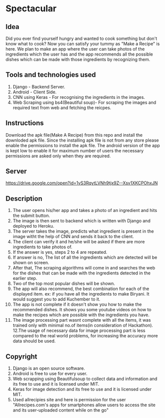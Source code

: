 # Spectacular

## Idea
Did you ever find yourself hungry and wanted to cook something but don't know what to cook? Now you can satisfy your tummy as "Make a Recipe" is here. We plan to make an app where the user can take photos of the ingredients which the user has and the app recommends all the possible dishes which can be made with those ingredients by recognizing them.

## Tools and technologies used
1. Django - Backend Server.
2. Android - Client Side.
3. CNN using Keras - For recognising the ingredients in the images.
4. Web Scraping using bs4(Beautiful soup)- For scraping the images and required text from web and fetching the reicpes.

## Instructions
 Download the apk file(Make A Recipe) from this repo and install the downloded apk file. Since the installing apk file is not from any store please enable the permissions to install the apk file. The android version of the app is kept low to enable it for maximum number of users the necessary permissions are asked only when they are required.

## Server
https://drive.google.com/open?id=1vS3RqytLVNh9tjx9Z--Xsv1XKCPOhxJN
## Description

1. The user opens his/her app and takes a photo of an ingredient and hits the submit button.
2. The image is then sent to backend which is written with Django and deployed to Heroku.
3. The server takes the image, predicts what ingredient is present in the image witht the help of CNN and sends it back to the      client.
4. The client can verify it and he/she will be asked if there are more ingredients to take photos of.
5. If the answer is yes, steps 2 to 4 are repeated.
6. If answer is no, The list of all the ingredients which are detected will be shown on screen.
7. After that, The scraping algorithms will come in and searches the web for the dishes that can be made with the ingredients       detected in the earlier step.
8. Two of the top most popular dishes will be shown.
9. The app will also recommend, the best combination for each of the displayed item.
    ex: if you have all the ingredients to make Biryani. It would suggest you to add Kuchember to it.
10. The app is not complete if it doesn't show you how to make the recommended dishes. It shows you some youtube videos on how      to make the recipes which are possible with the ingredients you have.
11. The image processing part wasnt complete with all the items, it was trained only with minimal no.of items(in consideration      of Hackathon).
12.The usage of necessary data for image processing part is less compared to the real world problems, for increasing the accuracy more data should be used.

## Copyright

1. Django is an open source software.
2. Android is free to use for every user.
3. Web scrapping using Beautifulsoup to collect data and information and its free to use and it is licensed under MIT.
4. Keras for image detection and its free to use and it is licensed under MIT.
5. Used allrecipies site and here is permission for the user
    "Allrecipes.com's apps for smartphones allow users to access the site and its user-uploaded content while on the go"
